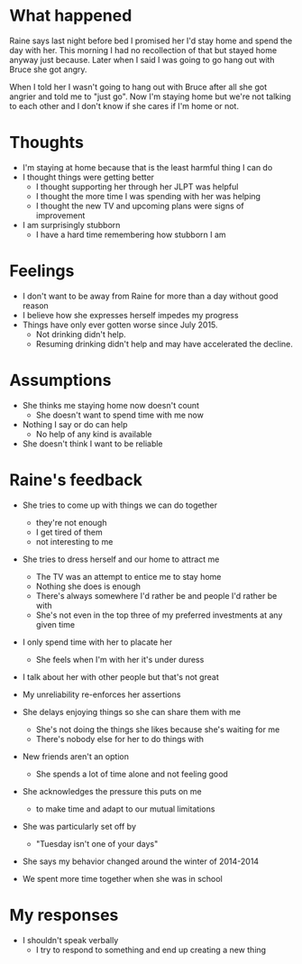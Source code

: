# What happened

Raine says last night before bed I promised her I'd stay home and spend the
day with her. This morning I had no recollection of that but stayed home
anyway just because. Later when I said I was going to go hang out with Bruce
she got angry.

When I told her I wasn't going to hang out with Bruce after all she got
angrier and told me to "just go". Now I'm staying home but we're not talking
to each other and I don't know if she cares if I'm home or not.

# Thoughts

- I'm staying at home because that is the least harmful thing I can do
- I thought things were getting better
  - I thought supporting her through her JLPT was helpful
  - I thought the more time I was spending with her was helping
  - I thought the new TV and upcoming plans were signs of improvement
- I am surprisingly stubborn
  - I have a hard time remembering how stubborn I am

# Feelings

- I don't want to be away from Raine for more than a day without good reason
- I believe how she expresses herself impedes my progress
- Things have only ever gotten worse since July 2015.
  - Not drinking didn't help.
  - Resuming drinking didn't help and may have accelerated the decline.

# Assumptions

- She thinks me staying home now doesn't count
  - She doesn't want to spend time with me now
- Nothing I say or do can help
  - No help of any kind is available
- She doesn't think I want to be reliable

# Raine's feedback

- She tries to come up with things we can do together
  - they're not enough
  - I get tired of them
  - not interesting to me

- She tries to dress herself and our home to attract me
  - The TV was an attempt to entice me to stay home
  - Nothing she does is enough
  - There's always somewhere I'd rather be and people I'd rather be with
  - She's not even in the top three of my preferred investments at any given time

- I only spend time with her to placate her
  - She feels when I'm with her it's under duress

- I talk about her with other people but that's not great

- My unreliability re-enforces her assertions

- She delays enjoying things so she can share them with me
  - She's not doing the things she likes because she's waiting for me
  - There's nobody else for her to do things with

- New friends aren't an option
  - She spends a lot of time alone and not feeling good

- She acknowledges the pressure this puts on me
  - to make time and adapt to our mutual limitations

- She was particularly set off by
  - "Tuesday isn't one of your days"

- She says my behavior changed around the winter of 2014-2014

- We spent more time together when she was in school

# My responses

- I shouldn't speak verbally
  - I try to respond to something and end up creating a new thing

